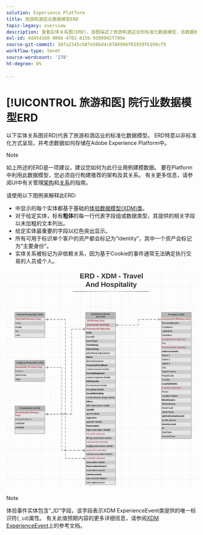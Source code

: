```yaml
---
solution: Experience Platform
title: 旅游和酒店业数据模型ERD
topic-legacy: overview
description: 查看实体关系图(ERD)，该图描述了旅游和酒店业的标准化数据模型，该数据模型与在Adobe Experience Platform中使用的体验数据模型(XDM)兼容。
exl-id: 4d454160-9066-4702-815b-9509942f709e
source-git-commit: 38fa2345cb87e50bd4c8788996f03939fb199cf9
workflow-type: tm+mt
source-wordcount: '278'
ht-degree: 0%

---
```


# [!UICONTROL 旅游和医] 院行业数据模型ERD

以下实体关系图(ERD)代表了旅游和酒店业的标准化数据模型。 ERD特意以非标准化方式呈现，并考虑数据如何存储在Adobe Experience Platform中。

>[!NOTE]
>
>如上所述的ERD是一项建议，建议您如何为此行业用例建模数据。 要在Platform中利用此数据模型，您必须自行构建推荐的架构及其关系。 有关更多信息，请参阅UI中有关管理[架构](../../ui/resources/schemas.md)和[关系](../../tutorials/relationship-ui.md)的指南。

请使用以下图例来解释此ERD:

* 中显示的每个实体都基于基础的[体验数据模型(XDM)类](../composition.md#class)。
* 对于给定实体，标有&#x200B;**粗体**&#x200B;的每一行代表字段组或数据类型，其提供的相关字段以未加粗的文本列出。
* 给定实体最重要的字段以红色突出显示。
* 所有可用于标识单个客户的资产都会标记为“identity”，其中一个资产会标记为“主要身份”。
* 实体关系被标记为非依赖关系，因为基于Cookie的事件通常无法确定执行交易的人员或个人。

![](../../images/industries/travel-hospitality.png)

>[!NOTE]
>
>体验事件实体包含“_ID”字段，该字段表示XDM ExperienceEvent类提供的唯一标识符(`_id`)属性。 有关此值预期内容的更多详细信息，请参阅[XDM ExperienceEvent](../../classes/experienceevent.md)上的参考文档。